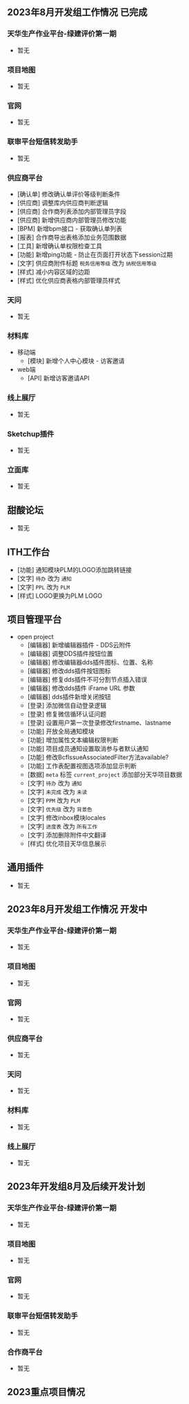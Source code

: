 ## 2023年8月开发组工作情况 已完成

### 天华生产作业平台-绿建评价第一期

- 暂无

### 项目地图

- 暂无

### 官网

- 暂无

### 联审平台短信转发助手

- 暂无

### 供应商平台

- [确认单] 修改确认单评价等级判断条件
- [供应商] 调整库内供应商判断逻辑
- [供应商] 合作商列表添加内部管理员字段
- [供应商] 新增供应商内部管理员修改功能
- [BPM] 新增bpm接口 - 获取确认单列表
- [报表] 合作商导出表格添加业务范围数据
- [工具] 新增确认单权限检查工具
- [功能] 新增ping功能 - 防止在页面打开状态下session过期
- [文字] 供应商附件标题 `税务信用等级` 改为 `纳税信用等级`
- [样式] 减小内容区域的边距
- [样式] 优化供应商表格内部管理员样式

### 天问

- 暂无

### 材料库

- 移动端
  - [模块] 新增个人中心模块 - 访客邀请
- web端
  - [API] 新增访客邀请API

### 线上展厅

- 暂无

### Sketchup插件

- 暂无

### 立面库

- 暂无

## 甜酸论坛

- 暂无

## ITH工作台

- [功能] 通知模块PLM的LOGO添加跳转链接
- [文字] `待办` 改为 `通知`
- [文字] `PPL` 改为 `PLM`
- [样式] LOGO更换为PLM LOGO

## 项目管理平台

- open project
  - [编辑器] 新增编辑器插件 - DDS云附件
  - [编辑器] 调整DDS插件按钮位置
  - [编辑器] 修改编辑器dds插件图标、位置、名称
  - [编辑器] 修改dds插件按钮图标
  - [编辑器] 修复dds插件不可分割节点插入错误
  - [编辑器] 修改dds插件 iFrame URL 参数
  - [编辑器] dds插件新增关闭按钮
  - [登录] 添加微信自动登录逻辑
  - [登录] 修复微信循环认证问题
  - [登录] 设置用户第一次登录修改firstname、lastname
  - [功能] 开放全局通知模块
  - [功能] 增加属性文本编辑权限判断
  - [功能] 项目成员通知设置取消参与者默认通知
  - [功能] 修改BcfIssueAssociatedFilter方法available?
  - [功能] 工作表配置视图选项添加显示判断
  - [数据] `meta` 标签 `current_project` 添加部分天华项目数据
  - [文字] `待办` 改为 `通知`
  - [文字] `未完成` 改为 `未读`
  - [文字] `PPM` 改为 `PLM`
  - [文字] `优先级` 改为 `背景色`
  - [文字] 修改inbox模块locales
  - [文字] `进度表` 改为 `所有工作`
  - [文字] 添加删除附件中文翻译
  - [样式] 优化项目天华信息展示

## 通用插件

- 暂无

## 2023年8月开发组工作情况 开发中

### 天华生产作业平台-绿建评价第一期

- 暂无

### 项目地图

- 暂无

### 官网

- 暂无

### 供应商平台

- 暂无

### 天问

- 暂无

### 材料库

- 暂无

### 线上展厅

- 暂无

## 2023年开发组8月及后续开发计划

### 天华生产作业平台-绿建评价第一期

- 暂无

### 项目地图

- 暂无

### 官网

- 暂无

### 联审平台短信转发助手

- 暂无

### 合作商平台

- 暂无

## 2023重点项目情况
